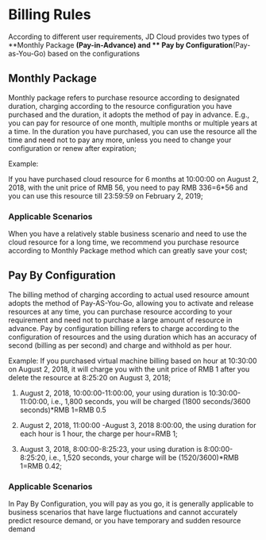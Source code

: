 # Billing Rules

According to different user requirements, JD Cloud provides two types of **Monthly Package **(Pay-in-Advance) and ** Pay by Configuration**(Pay-as-You-Go) based on the configurations

## Monthly Package
Monthly package refers to purchase resource according to designated duration, charging according to the resource configuration you have purchased and the duration, it adopts the method of pay in advance. E.g., you can pay for resource of one month, multiple months or multiple years at a time. In the duration you have purchased, you can use the resource all the time and need not to pay any more, unless you need to change your configuration or renew after expiration;

Example:

If you have purchased cloud resource for 6 months at 10:00:00 on August 2, 2018, with the unit price of RMB 56, you need to pay RMB 336=6*56 and you can use this resource till 23:59:59 on February 2, 2019;

### Applicable Scenarios
When you have a relatively stable business scenario and need to use the cloud resource for a long time, we recommend you purchase resource according to Monthly Package method which can greatly save your cost;

## Pay By Configuration
The billing method of charging according to actual used resource amount adopts the method of Pay-AS-You-Go, allowing you to activate and release resources at any time, you can purchase resource according to your requirement and need not to purchase a large amount of resource in advance.
Pay by configuration billing refers to charge according to the configuration of resources and the using duration which has an accuracy of second (billing as per second) and charge and withhold as per hour.

Example:
If you purchased virtual machine billing based on hour at 10:30:00 on August 2, 2018, it will charge you with the unit price of RMB 1 after you delete the resource at 8:25:20 on August 3, 2018;

1. August 2, 2018, 10:00:00-11:00:00, your using duration is 10:30:00-11:00:00, i.e., 1,800 seconds, you will be charged (1800 seconds/3600 seconds)*RMB 1=RMB 0.5

2. August 2, 2018, 11:00:00 -August 3, 2018 8:00:00, the using duration for each hour is 1 hour, the charge per hour=RMB 1;

3. August 3, 2018, 8:00:00-8:25:23, your using duration is 8:00:00-8:25:20, i.e., 1,520 seconds, your charge will be (1520/3600)*RMB 1=RMB 0.42;

### Applicable Scenarios
In Pay By Configuration, you will pay as you go, it is generally applicable to business scenarios that have large fluctuations and cannot accurately predict resource demand, or you have temporary and sudden resource demand
